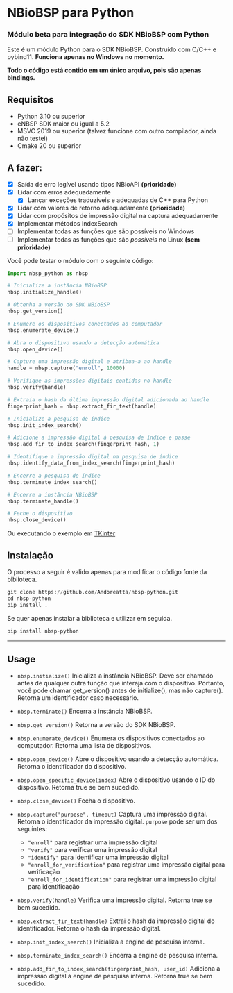 # NBioBSP para Python
### Módulo beta para integração do SDK NBioBSP com Python
Este é um módulo Python para o SDK NBioBSP. Construído com C/C++ e pybind11.
**Funciona apenas no Windows no momento.**

**Todo o código está contido em um único arquivo, pois são apenas bindings.**

## Requisitos
- Python 3.10 ou superior
- eNBSP SDK maior ou igual a 5.2
- MSVC 2019 ou superior (talvez funcione com outro compilador, ainda não testei)
- Cmake 20 ou superior

## A fazer:
- [x] Saída de erro legível usando tipos NBioAPI **(prioridade)**
- [x] Lidar com erros adequadamente
    - [x] Lançar exceções traduzíveis e adequadas de C++ para Python
- [x] Lidar com valores de retorno adequadamente **(prioridade)**
- [x] Lidar com propósitos de impressão digital na captura adequadamente
- [x] Implementar métodos IndexSearch
- [ ] Implementar todas as funções que são possíveis no Windows
- [ ] Implementar todas as funções que são *possíveis* no Linux **(sem prioridade)**

Você pode testar o módulo com o seguinte código:

```python
import nbsp_python as nbsp

# Inicialize a instância NBioBSP
nbsp.initialize_handle()

# Obtenha a versão do SDK NBioBSP
nbsp.get_version()

# Enumere os dispositivos conectados ao computador
nbsp.enumerate_device()

# Abra o dispositivo usando a detecção automática
nbsp.open_device()

# Capture uma impressão digital e atribua-a ao handle
handle = nbsp.capture("enroll", 10000)

# Verifique as impressões digitais contidas no handle
nbsp.verify(handle)

# Extraia o hash da última impressão digital adicionada ao handle
fingerprint_hash = nbsp.extract_fir_text(handle)

# Inicialize a pesquisa de índice
nbsp.init_index_search()

# Adicione a impressão digital à pesquisa de índice e passe
nbsp.add_fir_to_index_search(fingerprint_hash, 1)

# Identifique a impressão digital na pesquisa de índice
nbsp.identify_data_from_index_search(fingerprint_hash)

# Encerre a pesquisa de índice
nbsp.terminate_index_search()

# Encerre a instância NBioBSP
nbsp.terminate_handle()

# Feche o dispositivo
nbsp.close_device()
```
Ou executando o exemplo em [TKinter](example/tkinter_example.py)

## Instalação
O processo a seguir é valido apenas para modificar o código fonte da biblioteca.
```python
git clone https://github.com/Andoreatta/nbsp-python.git
cd nbsp-python
pip install .
```

Se quer apenas instalar a biblioteca e utilizar em seguida.
```python
pip install nbsp-python
```

-----------------
## Usage

- `nbsp.initialize()`
    Inicializa a instância NBioBSP. Deve ser chamado antes de qualquer outra função que interaja com o dispositivo.
    Portanto, você pode chamar get_version() antes de initialize(), mas não capture(). Retorna um identificador caso necessário.

- `nbsp.terminate()`
    Encerra a instância NBioBSP.

- `nbsp.get_version()`
    Retorna a versão do SDK NBioBSP.

- `nbsp.enumerate_device()`
    Enumera os dispositivos conectados ao computador. Retorna uma lista de dispositivos.

- `nbsp.open_device()`
    Abre o dispositivo usando a detecção automática. Retorna o identificador do dispositivo.

- `nbsp.open_specific_device(index)`
    Abre o dispositivo usando o ID do dispositivo. Retorna true se bem sucedido.

- `nbsp.close_device()`
    Fecha o dispositivo.


- `nbsp.capture("purpose", timeout)`
    Captura uma impressão digital. Retorna o identificador da impressão digital.
    `purpose` pode ser um dos seguintes:
    - `"enroll"`
        para registrar uma impressão digital
    - `"verify"`
        para verificar uma impressão digital
    - `"identify"`
        para identificar uma impressão digital
    - `"enroll_for_verification"`
        para registrar uma impressão digital para verificação
    - `"enroll_for_identification"`
        para registrar uma impressão digital para identificação

- `nbsp.verify(handle)`
    Verifica uma impressão digital. Retorna true se bem sucedido.

- `nbsp.extract_fir_text(handle)`
    Extrai o hash da impressão digital do identificador. Retorna o hash da impressão digital.

- `nbsp.init_index_search()`
    Inicializa a engine de pesquisa interna.

- `nbsp.terminate_index_search()`
    Encerra a engine de pesquisa interna.

- `nbsp.add_fir_to_index_search(fingerprint_hash, user_id)`
    Adiciona a impressão digital à engine de pesquisa interna. Retorna true se bem sucedido.
